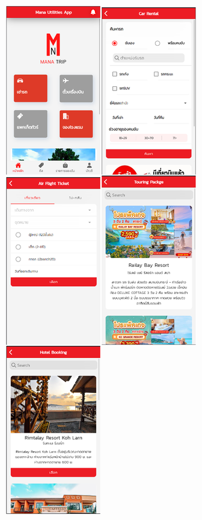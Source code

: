 <div>
<img src="./screenshots/main.png" width="250">
<img src="./screenshots/car.png" width="250">
</div>
<div>
<img src="./screenshots/air.png" width="250">
<img src="./screenshots/tour.png" width="250">
</div>
<img src="./screenshots/hotel.png" width="250">





